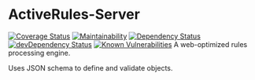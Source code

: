 # ActiveRules-Server

[![Coverage Status](https://coveralls.io/repos/github/bwinkers/ActiveRules-Server/badge.svg?branch=master)](https://coveralls.io/github/bwinkers/ActiveRules-Server?branch=master)
[![Maintainability](https://api.codeclimate.com/v1/badges/7793a12a594d23533b2b/maintainability)](https://codeclimate.com/github/bwinkers/ActiveRules-Server/maintainability)
[![Dependency Status](https://img.shields.io/david/bwinkers/ActiveRules-Server.svg?label=deps)](https://david-dm.org/bwinkers/ActiveRules-Server)
[![devDependency Status](https://img.shields.io/david/dev/bwinkers/ActiveRules-Server.svg?label=devDeps)](https://david-dm.org/bwinkers/ActiveRules-Server#info=devDependencies)
[![Known Vulnerabilities](https://snyk.io/test/github/bwinkers/ActiveRules-Server/badge.svg)](https://snyk.io/test/github/bwinkers/ActiveRules-Server)
A web-optimized rules processing engine.

Uses JSON schema to define and validate objects.



